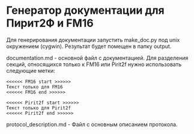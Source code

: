 # Генератор документации для Пирит2Ф и FM16

Для генерирования документации запустить make_doc.py под unix окружением (cygwin). Результат будет помещен в папку output.

documentation.md - основной файл с документацией. Для разделения секций, относящихся только к FM16 или Pirit2f нужно использовать следующие метки:

    <<<<<< FM16 start >>>>>>
    Текст только для FM16
    <<<<<< FM16 end >>>>>>
    
    <<<<<< Pirit2f start >>>>>>
    Текст только для Pirit2f
    <<<<<< Pirit2f end >>>>>>

protocol_description.md - Файл с основным описанием протокола.